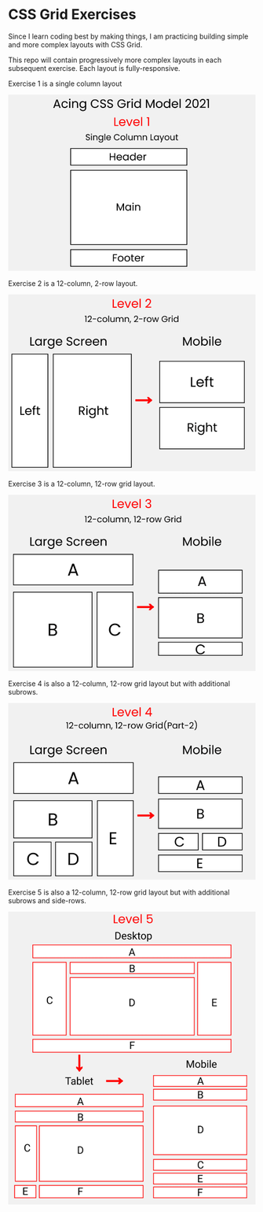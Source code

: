 # CSS Grid Exercises

Since I learn coding best by making things, I am practicing building simple and more complex layouts with CSS Grid. 

This repo will contain progressively more complex layouts in each subsequent exercise. Each layout is fully-responsive.

Exercise 1 is a single column layout

![Image of Single Column Layout](https://github.com/jeremysb1/cssgrid_practice/blob/main/cssgrid_exercise1/grid1Layout.png)

Exercise 2 is a 12-column, 2-row layout.

![Image of 12-Column, 2-row Layout](https://github.com/jeremysb1/cssgrid_practice/blob/main/cssgrid_2/grid2layout.png)

Exercise 3 is a 12-column, 12-row grid layout.

![Image of 12-Column, 12-row Layout](https://github.com/jeremysb1/cssgrid_practice/blob/main/cssgrid3/grid3layout.png)

Exercise 4 is also a 12-column, 12-row grid layout but with additional subrows.

![Image of 12-Column, 12-row Layout](https://github.com/jeremysb1/cssgrid_practice/blob/main/cssgrid4/grid4layout.png)

Exercise 5 is also a 12-column, 12-row grid layout but with additional subrows and side-rows.

![Image of 12-Column, 12-row Layout](https://github.com/jeremysb1/cssgrid_practice/blob/main/cssgrid5/cssgrid5.png)
